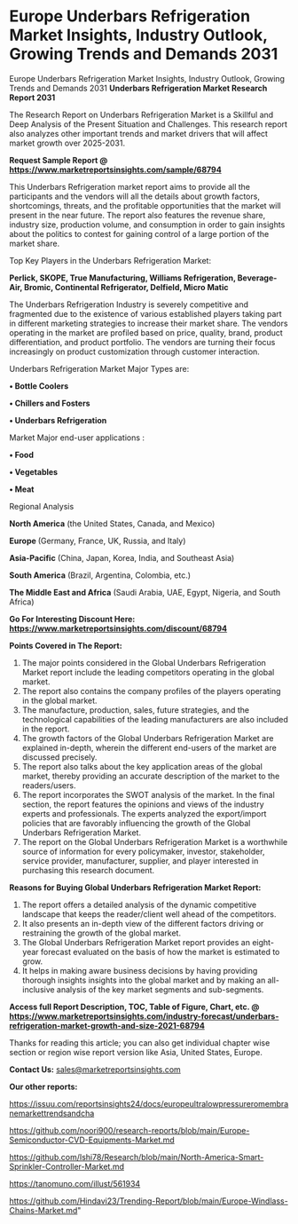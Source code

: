 # Europe Underbars Refrigeration Market Insights, Industry Outlook, Growing Trends and Demands 2031
Europe Underbars Refrigeration Market Insights, Industry Outlook, Growing Trends and Demands 2031
<strong>Underbars Refrigeration Market Research Report 2031</strong>

The Research Report on Underbars Refrigeration Market is a Skillful and Deep Analysis of the Present Situation and Challenges. This research report also analyzes other important trends and market drivers that will affect market growth over 2025-2031.

<strong>Request Sample Report @ <a href=https://www.marketreportsinsights.com/sample/68794>https://www.marketreportsinsights.com/sample/68794</a></strong>

This Underbars Refrigeration market report aims to provide all the participants and the vendors will all the details about growth factors, shortcomings, threats, and the profitable opportunities that the market will present in the near future. The report also features the revenue share, industry size, production volume, and consumption in order to gain insights about the politics to contest for gaining control of a large portion of the market share.

Top Key Players in the Underbars Refrigeration Market:

<strong>Perlick, SKOPE, True Manufacturing, Williams Refrigeration, Beverage-Air, Bromic, Continental Refrigerator, Delfield, Micro Matic</strong>

The Underbars Refrigeration Industry is severely competitive and fragmented due to the existence of various established players taking part in different marketing strategies to increase their market share. The vendors operating in the market are profiled based on price, quality, brand, product differentiation, and product portfolio. The vendors are turning their focus increasingly on product customization through customer interaction.

Underbars Refrigeration Market Major Types are:

<strong>• Bottle Coolers

• Chillers and Fosters

• Underbars Refrigeration</strong>

Market Major end-user applications :

<strong>• Food

• Vegetables

• Meat</strong>

Regional Analysis

</u><strong><b>North America</b></strong> (the United States, Canada, and Mexico)

<strong><b>Europe </b></strong>(Germany, France, UK, Russia, and Italy)

<strong><b>Asia-Pacific</b></strong> (China, Japan, Korea, India, and Southeast Asia)

<strong><b>South America</b></strong> (Brazil, Argentina, Colombia, etc.)

<strong><b>The Middle East and Africa</b></strong> (Saudi Arabia, UAE, Egypt, Nigeria, and South Africa)

<strong>Go For Interesting Discount Here: <a href=https://www.marketreportsinsights.com/discount/68794>https://www.marketreportsinsights.com/discount/68794</a></strong>

<strong>Points Covered in The Report:</strong>
<ol>
  <li>The major points considered in the Global Underbars Refrigeration Market report include the leading competitors operating in the global market.</li>
  <li>The report also contains the company profiles of the players operating in the global market.</li>
  <li>The manufacture, production, sales, future strategies, and the technological capabilities of the leading manufacturers are also included in the report.</li>
  <li>The growth factors of the Global Underbars Refrigeration Market are explained in-depth, wherein the different end-users of the market are discussed precisely.</li>
  <li>The report also talks about the key application areas of the global market, thereby providing an accurate description of the market to the readers/users.</li>
  <li>The report incorporates the SWOT analysis of the market. In the final section, the report features the opinions and views of the industry experts and professionals. The experts analyzed the export/import policies that are favorably influencing the growth of the Global Underbars Refrigeration Market.</li>
  <li>The report on the Global Underbars Refrigeration Market is a worthwhile source of information for every policymaker, investor, stakeholder, service provider, manufacturer, supplier, and player interested in purchasing this research document.</li>
</ol>
<strong>Reasons for Buying Global Underbars Refrigeration Market Report:</strong>

<ol>
  <li>The report offers a detailed analysis of the dynamic competitive landscape that keeps the reader/client well ahead of the competitors.</li>
  <li>It also presents an in-depth view of the different factors driving or restraining the growth of the global market.</li>
  <li>The Global Underbars Refrigeration Market report provides an eight-year forecast evaluated on the basis of how the market is estimated to grow.</li>
  <li>It helps in making aware business decisions by having providing thorough insights insights into the global market and by making an all-inclusive analysis of the key market segments and sub-segments.</li>
</ol>
<strong>Access full Report Description, TOC, Table of Figure, Chart, etc. @ <a href=https://www.marketreportsinsights.com/industry-forecast/underbars-refrigeration-market-growth-and-size-2021-68794>https://www.marketreportsinsights.com/industry-forecast/underbars-refrigeration-market-growth-and-size-2021-68794</a></strong>


Thanks for reading this article; you can also get individual chapter wise section or region wise report version like Asia, United States, Europe.

<strong>Contact Us:</strong>
sales@marketreportsinsights.com

<strong>Our other reports:</strong>

<a href=https://issuu.com/reportsinsights24/docs/europeultralowpressureromembranemarkettrendsandcha>https://issuu.com/reportsinsights24/docs/europeultralowpressureromembranemarkettrendsandcha</a>

<a href=https://github.com/noori900/research-reports/blob/main/Europe-Semiconductor-CVD-Equipments-Market.md>https://github.com/noori900/research-reports/blob/main/Europe-Semiconductor-CVD-Equipments-Market.md</a>

<a href=https://github.com/Ishi78/Research/blob/main/North-America-Smart-Sprinkler-Controller-Market.md>https://github.com/Ishi78/Research/blob/main/North-America-Smart-Sprinkler-Controller-Market.md</a>

<a href=https://tanomuno.com/illust/561934>https://tanomuno.com/illust/561934</a>

<a href=https://github.com/Hindavi23/Trending-Report/blob/main/Europe-Windlass-Chains-Market.md>https://github.com/Hindavi23/Trending-Report/blob/main/Europe-Windlass-Chains-Market.md</a>"
